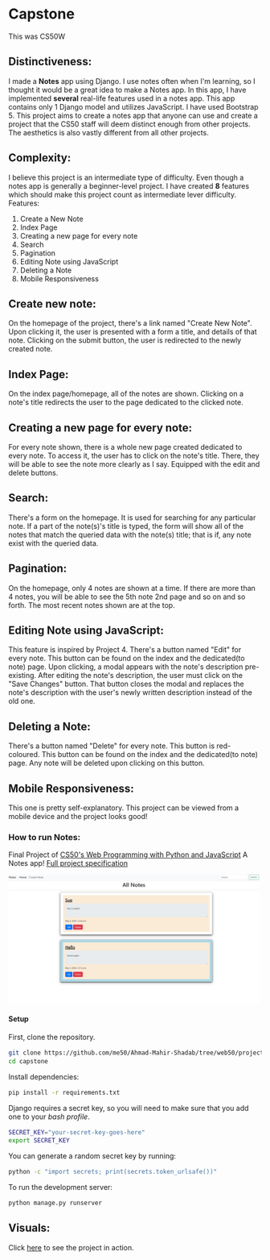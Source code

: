 #  Capstone

This was CS50W

## Distinctiveness:
I made a **Notes** app using Django. I use notes often when I'm learning, so I thought it would be a great idea to make a Notes app. In this app, I have implemented **several** real-life features used in a notes app. This app contains only 1 Django model and utilizes JavaScript. I have used Bootstrap 5. This project aims to create a notes app that anyone can use and create a project that the CS50 staff will deem distinct enough from other projects. The aesthetics is also vastly different from all other projects.

## Complexity:
I believe this project is an intermediate type of difficulty. Even though a notes app is generally a beginner-level project. I have created **8** features which should make this project count as intermediate lever difficulty. Features:
1. Create a New Note
2. Index Page
3. Creating a new page for every note
4. Search
5. Pagination
6. Editing Note using JavaScript
7. Deleting a Note
8. Mobile Responsiveness

## Create new note:
On the homepage of the project, there's a link named "Create New Note". Upon clicking it, the user is presented with a form a title, and details of that note. Clicking on the submit button, the user is redirected to the newly created note.

## Index Page:
On the index page/homepage, all of the notes are shown. Clicking on a note's title redirects the user to the page dedicated to the clicked note.

##  Creating a new page for every note:
For every note shown, there is a whole new page created dedicated to every note. To access it, the user has to click on the note's title. There, they will be able to see the note more clearly as I say. Equipped with the edit and delete buttons.

## Search:
There's a form on the homepage. It is used for searching for any particular note. If a part of the note(s)'s title is typed, the form will show all of the notes that match the queried data with the note(s) title; that is if, any note exist
with the queried data.

## Pagination:
On the homepage, only 4 notes are shown at a time. If there are more than 4 notes, you will be able to see the 5th note 2nd page and so on and so forth. The most recent notes shown are at the top.

## Editing Note using JavaScript:
This feature is inspired by Project 4. There's a button named "Edit" for every note. This button can be found on the index and the dedicated(to note) page. Upon clicking, a modal appears with the note's description pre-existing. After editing the note's description, the user must click on the "Save Changes" button. That button closes the modal and replaces the note's description with the user's newly written description instead of the old one.

## Deleting a Note:
There's a button named "Delete" for every note. This button is red-coloured. This button can be found on the index and the dedicated(to note) page. Any note will be deleted upon clicking on this button.

## Mobile Responsiveness:
This one is pretty self-explanatory. This project can be viewed from a mobile device and the project looks good!

### How to run Notes:

Final Project of [CS50's Web Programming with Python and JavaScript](https://cs50.harvard.edu/web/2020/)
A Notes app!
[Full project specification](https://cs50.harvard.edu/web/2020/projects/4/network/)

<img src="graphics/Screenshot 2024-05-03 122106.png" width=500>

#### Setup
First, clone the repository.
```bash
git clone https://github.com/me50/Ahmad-Mahir-Shadab/tree/web50/projects/2020/x/capstone
cd capstone
```
Install dependencies:
```bash
pip install -r requirements.txt
```
Django requires a secret key, so you will need to make sure that you add one to your *bash profile*.

```bash
SECRET_KEY="your-secret-key-goes-here"
export SECRET_KEY 
```

You can generate a random secret key by running:

```bash
python -c "import secrets; print(secrets.token_urlsafe())"
```


To run the development server:
```bash
python manage.py runserver
```

## Visuals:
Click [here](https://youtu.be/FLnkO7-iZjo) to see the project in action.